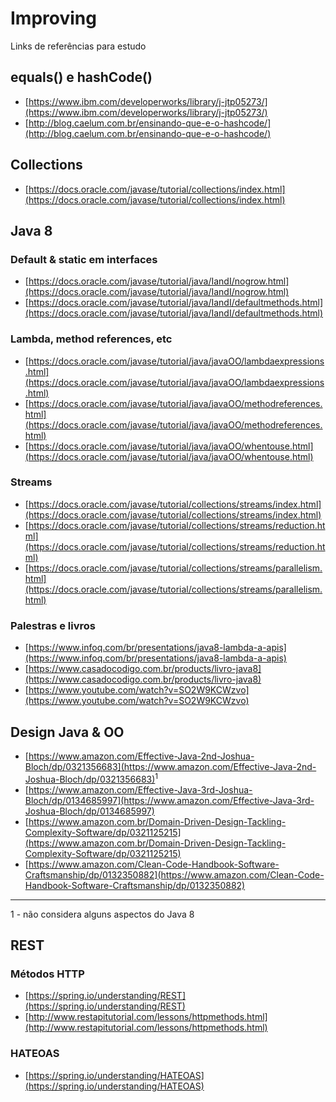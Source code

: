 # Improving
Links de referências para estudo

## equals() e hashCode()

* [https://www.ibm.com/developerworks/library/j-jtp05273/](https://www.ibm.com/developerworks/library/j-jtp05273/)
* [http://blog.caelum.com.br/ensinando-que-e-o-hashcode/](http://blog.caelum.com.br/ensinando-que-e-o-hashcode/)

## Collections

* [https://docs.oracle.com/javase/tutorial/collections/index.html](https://docs.oracle.com/javase/tutorial/collections/index.html)

## Java 8

### Default & static em interfaces

* [https://docs.oracle.com/javase/tutorial/java/IandI/nogrow.html](https://docs.oracle.com/javase/tutorial/java/IandI/nogrow.html)
* [https://docs.oracle.com/javase/tutorial/java/IandI/defaultmethods.html](https://docs.oracle.com/javase/tutorial/java/IandI/defaultmethods.html)

### Lambda, method references, etc

* [https://docs.oracle.com/javase/tutorial/java/javaOO/lambdaexpressions.html](https://docs.oracle.com/javase/tutorial/java/javaOO/lambdaexpressions.html)
* [https://docs.oracle.com/javase/tutorial/java/javaOO/methodreferences.html](https://docs.oracle.com/javase/tutorial/java/javaOO/methodreferences.html)
* [https://docs.oracle.com/javase/tutorial/java/javaOO/whentouse.html](https://docs.oracle.com/javase/tutorial/java/javaOO/whentouse.html)

### Streams

* [https://docs.oracle.com/javase/tutorial/collections/streams/index.html](https://docs.oracle.com/javase/tutorial/collections/streams/index.html)
* [https://docs.oracle.com/javase/tutorial/collections/streams/reduction.html](https://docs.oracle.com/javase/tutorial/collections/streams/reduction.html)
* [https://docs.oracle.com/javase/tutorial/collections/streams/parallelism.html](https://docs.oracle.com/javase/tutorial/collections/streams/parallelism.html)

### Palestras e livros

* [https://www.infoq.com/br/presentations/java8-lambda-a-apis](https://www.infoq.com/br/presentations/java8-lambda-a-apis)
* [https://www.casadocodigo.com.br/products/livro-java8](https://www.casadocodigo.com.br/products/livro-java8)
* [https://www.youtube.com/watch?v=SO2W9KCWzvo](https://www.youtube.com/watch?v=SO2W9KCWzvo)

## Design Java & OO

* [https://www.amazon.com/Effective-Java-2nd-Joshua-Bloch/dp/0321356683](https://www.amazon.com/Effective-Java-2nd-Joshua-Bloch/dp/0321356683)<sup>1</sup>
* [https://www.amazon.com/Effective-Java-3rd-Joshua-Bloch/dp/0134685997](https://www.amazon.com/Effective-Java-3rd-Joshua-Bloch/dp/0134685997)
* [https://www.amazon.com.br/Domain-Driven-Design-Tackling-Complexity-Software/dp/0321125215](https://www.amazon.com.br/Domain-Driven-Design-Tackling-Complexity-Software/dp/0321125215)
* [https://www.amazon.com/Clean-Code-Handbook-Software-Craftsmanship/dp/0132350882](https://www.amazon.com/Clean-Code-Handbook-Software-Craftsmanship/dp/0132350882)

---
1 - não considera alguns aspectos do Java 8

## REST

### Métodos HTTP

* [https://spring.io/understanding/REST](https://spring.io/understanding/REST)
* [http://www.restapitutorial.com/lessons/httpmethods.html](http://www.restapitutorial.com/lessons/httpmethods.html)

### HATEOAS

* [https://spring.io/understanding/HATEOAS](https://spring.io/understanding/HATEOAS)
